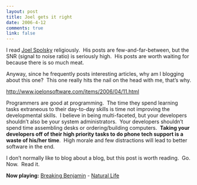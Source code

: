 ```yaml
--- 
layout: post
title: Joel gets it right
date: 2006-4-12
comments: true
link: false
---
```

<p>I read <a href="http://www.joelonsoftware.com/">Joel Spolsky</a> religiously.&nbsp; His posts are few-and-far-between, but the SNR (signal to noise ratio) is seriously high.&nbsp; His posts are worth waiting for because there is so much meat.</p><p>Anyway, since he frequently posts interesting articles, why am I blogging about this one?&nbsp; This one really hits the nail on the head with me, that&rsquo;s why.</p><p><a href="http://www.joelonsoftware.com/items/2006/04/11.html">http://www.joelonsoftware.com/items/2006/04/11.html</a></p><p>Programmers are good at programming.&nbsp; The time they spend learning tasks extraneous to their day-to-day skills is time not improving the developmental skills.&nbsp; I believe in being multi-faceted, but your developers shouldn&rsquo;t also be your system administrators.&nbsp; Your developers shouldn&rsquo;t spend time assembling desks or ordering/building computers.&nbsp; <strong>Taking your developers off of their high priority tasks to do phone tech support is a waste of his/her time</strong>.&nbsp; High morale and few distractions will lead to better software in the end.</p><p>I don&rsquo;t normally like to&nbsp;blog about a blog, but this post is worth reading.&nbsp; Go.&nbsp; Now.&nbsp; Read it.</p><p><strong>Now playing:</strong> <a href="http://phobos.apple.com/WebObjects/MZSearch.woa/wa/advancedSearchResults?artistTerm=Breaking Benjamin">Breaking Benjamin</a> - <a href="http://phobos.apple.com/WebObjects/MZSearch.woa/wa/advancedSearchResults?songTerm=Natural Life&amp;artistTerm=Breaking Benjamin">Natural Life</a></p>
